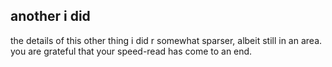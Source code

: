 ## another i did

the details of this other thing i did r somewhat sparser, albeit still in an area.
you are grateful that your speed-read has come to an end.
